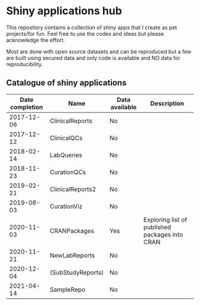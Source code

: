 # Shiny applications hub

This repository contains a collection of shiny apps that I create as pet projects/for fun. Feel free to use the codes and ideas but please acknowledge the effort.

Most are done with open source datasets and can be reproduced but a few are built using secured data and only code is available and NO data for reproducibility.

## Catalogue of shiny applications

| Date completion | Name              | Data available | Description                                    |
|-----------------|-------------------|----------------|------------------------------------------------|
| 2017-12-06      | ClinicalReports   | No             |                                                |
| 2017-12-12      | ClinicalQCs       | No             |                                                |
| 2018-02-14      | LabQueries        | No             |                                                |
| 2018-11-23      | CurationQCs       | No             |                                                |
| 2019-02-21      | ClinicalReports2  | No             |                                                |
| 2019-08-03      | CurationViz       | No             |                                                |
| 2020-11- 03     | CRANPackages      | Yes            | Exploring list of published packages into CRAN |
| 2020-11-21      | NewLabReports     | No             |                                                |
| 2020-12-04      | (SubStudyReports) | No             |                                                |
| 2021-04-14      | SampleRepo        | No             |                                                |
